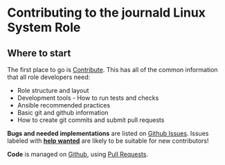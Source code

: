 # Contributing to the journald Linux System Role

## Where to start

The first place to go is [Contribute](https://linux-system-roles.github.io/contribute.html).
This has all of the common information that all role developers need:

* Role structure and layout
* Development tools - How to run tests and checks
* Ansible recommended practices
* Basic git and github information
* How to create git commits and submit pull requests

**Bugs and needed implementations** are listed on
[Github Issues](https://github.com/fedora.linux_system_roles.journald/issues).
Issues labeled with
[**help wanted**](https://github.com/fedora.linux_system_roles.journald/issues?q=is%3Aissue+is%3Aopen+label%3A%22help+wanted%22)
are likely to be suitable for new contributors!

**Code** is managed on [Github](https://github.com/fedora.linux_system_roles.journald), using
[Pull Requests](https://help.github.com/en/github/collaborating-with-issues-and-pull-requests/about-pull-requests).
